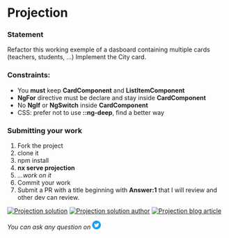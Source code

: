 <h1>Projection</h1>

### Statement

Refactor this working exemple of a dasboard containing multiple cards (teachers, students, ...)
Implement the City card.

### Constraints:

- You **must** keep **CardComponent** and **ListItemComponent**
- **NgFor** directive must be declare and stay inside **CardComponent**
- No **NgIf** or **NgSwitch** inside **CardComponent**
- CSS: prefer not to use **::ng-deep**, find a better way

### Submitting your work

1. Fork the project
2. clone it
3. npm install
4. **nx serve projection**
5. _...work on it_
6. Commit your work
7. Submit a PR with a title beginning with **Answer:1** that I will review and other dev can review.

<a href="https://github.com/tomalaforge/angular-challenges/pulls?q=label%3A1+label%3Aanswer" target="_blank"><img src="https://img.shields.io/badge/-Solutions-green" alt="Projection solution"/></a>
<a href='https://github.com/tomalaforge/angular-challenges/pulls?q=label%3A1+label%3A"answer+author"' target="_blank"><img src="https://img.shields.io/badge/-Author solution-important" alt="Projection solution author"/></a>
<a href="https://medium.com/@thomas.laforge/create-a-highly-customizable-component-cc3a9805e4c5" target="_blank"><img src="https://img.shields.io/badge/-Blog post explanation-blue" alt="Projection blog article"/></a>

_You can ask any question on_ <a href="https://twitter.com/laforge_toma" target="_blank"><img src="./../../logo/twitter.svg" height=20px alt="twitter"/></a>
